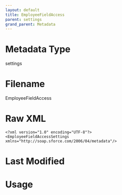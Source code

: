 ```yaml
---
layout: default
title: EmployeeFieldAccess
parent: settings
grand_parent: Metadata
---
```

# Metadata Type
settings


# Filename 
EmployeeFieldAccess


# Raw XML
```
<?xml version="1.0" encoding="UTF-8"?>
<EmployeeFieldAccessSettings xmlns="http://soap.sforce.com/2006/04/metadata"/>
```


# Last Modified


# Usage

